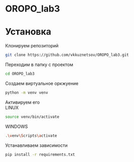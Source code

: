 # OROPO_lab3
# Установка
Клонируем репозиторий
```bash
git clone https://github.com/vkkuznetsov/OROPO_lab3.git
```
Переходим в папку с проектом
```bash
cd OROPO_lab3
```
Создаем виртуальное оркжуение
```bash
python -m venv venv
```
Активируем его  
LINUX
```bash
source venv/bin/activate
```
WINDOWS
```bash
.\venv\Scripts\activate
```
Устанавливаем зависимости
```bash
pip install -r requirements.txt
```